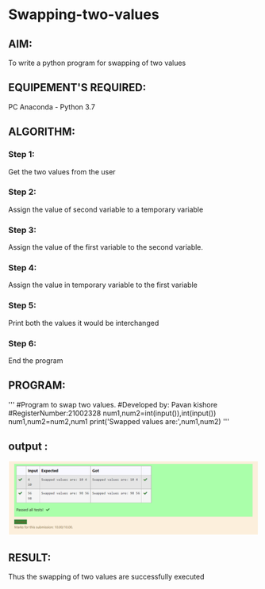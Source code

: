 # Swapping-two-values
## AIM:
To write a python program for swapping of two values
## EQUIPEMENT'S REQUIRED: 
PC
Anaconda - Python 3.7
## ALGORITHM: 
### Step 1:
Get the two values from the user
### Step 2: 
Assign the value of second variable to a temporary variable 
### Step 3: 
Assign the value of the first variable to the second variable.
### Step 4:  
Assign the value in temporary variable to the first variable
### Step 5: 
Print both the values it would be interchanged
### Step 6: 
End the program
## PROGRAM:
'''
#Program to swap two values.
#Developed by: Pavan kishore
#RegisterNumber:21002328
num1,num2=int(input()),int(input())
num1,num2=num2,num1
print('Swapped values are:',num1,num2)
'''
## output :

![GitHub Logo](python_output.png)


## RESULT:
Thus the swapping of two values are successfully executed




